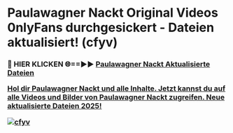 # Paulawagner Nackt Original Videos 0nlyFans durchgesickert - Dateien aktualisiert! (cfyv)

<h3>🔴 HIER KLICKEN 🌐==►► <a href="https://tinyurl.com/h6vf6nb8" rel="nofollow">Paulawagner Nackt Aktualisierte Dateien

Hol dir Paulawagner Nackt und alle Inhalte. Jetzt kannst du auf alle Videos und Bilder von Paulawagner Nackt zugreifen. Neue aktualisierte Dateien 2025!

[![cfyv](https://i.imgur.com/sD4kR3V.gif)](https://tinyurl.com/h6vf6nb8)
